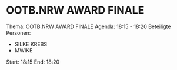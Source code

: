 # OOTB.NRW AWARD FINALE
Thema: OOTB.NRW AWARD FINALE
Agenda: 18:15 - 18:20
Beteiligte Personen:
- SILKE KREBS
- MWIKE

Start: 18:15
End: 18:20
